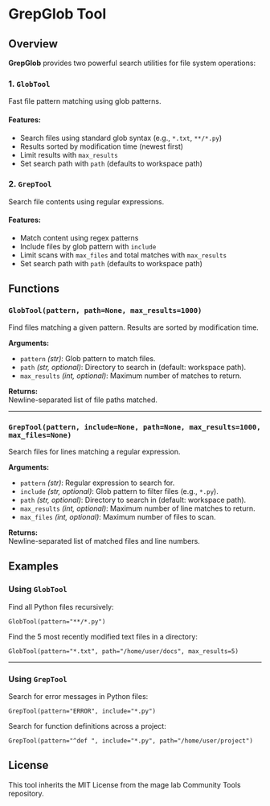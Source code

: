 # GrepGlob Tool

## Overview

**GrepGlob** provides two powerful search utilities for file system operations:

### 1. `GlobTool`
Fast file pattern matching using glob patterns.

#### Features:
- Search files using standard glob syntax (e.g., `*.txt`, `**/*.py`)
- Results sorted by modification time (newest first)
- Limit results with `max_results`
- Set search path with `path` (defaults to workspace path)

### 2. `GrepTool`
Search file contents using regular expressions.

#### Features:
- Match content using regex patterns
- Include files by glob pattern with `include`
- Limit scans with `max_files` and total matches with `max_results`
- Set search path with `path` (defaults to workspace path)

## Functions

### `GlobTool(pattern, path=None, max_results=1000)`
Find files matching a given pattern. Results are sorted by modification time.

**Arguments:**
- `pattern` *(str)*: Glob pattern to match files.
- `path` *(str, optional)*: Directory to search in (default: workspace path).
- `max_results` *(int, optional)*: Maximum number of matches to return.

**Returns:**  
Newline-separated list of file paths matched.

---

### `GrepTool(pattern, include=None, path=None, max_results=1000, max_files=None)`
Search files for lines matching a regular expression.

**Arguments:**
- `pattern` *(str)*: Regular expression to search for.
- `include` *(str, optional)*: Glob pattern to filter files (e.g., `*.py`).
- `path` *(str, optional)*: Directory to search in (default: workspace path).
- `max_results` *(int, optional)*: Maximum number of line matches to return.
- `max_files` *(int, optional)*: Maximum number of files to scan.

**Returns:**  
Newline-separated list of matched files and line numbers.

## Examples

### Using `GlobTool`
Find all Python files recursively:
```
GlobTool(pattern="**/*.py")
```

Find the 5 most recently modified text files in a directory:
```
GlobTool(pattern="*.txt", path="/home/user/docs", max_results=5)
```

---

### Using `GrepTool`
Search for error messages in Python files:
```
GrepTool(pattern="ERROR", include="*.py")
```

Search for function definitions across a project:
```
GrepTool(pattern="^def ", include="*.py", path="/home/user/project")
```


## License

This tool inherits the MIT License from the mage lab Community Tools repository.
